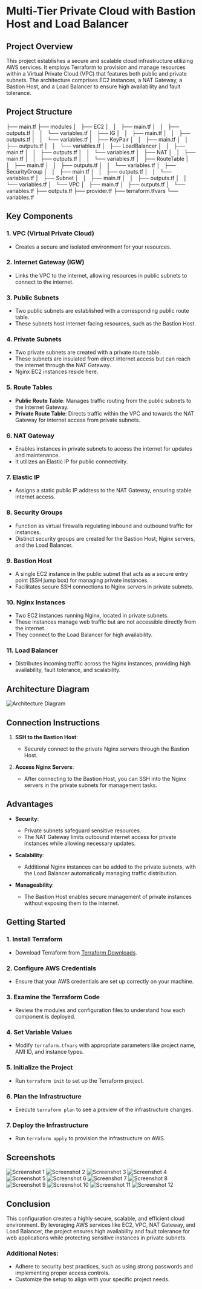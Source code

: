 # Multi-Tier Private Cloud with Bastion Host and Load Balancer

## Project Overview

This project establishes a secure and scalable cloud infrastructure utilizing AWS services. It employs Terraform to provision and manage resources within a Virtual Private Cloud (VPC) that features both public and private subnets. The architecture comprises EC2 instances, a NAT Gateway, a Bastion Host, and a Load Balancer to ensure high availability and fault tolerance.

## Project Structure

├── main.tf
├── modules
│   ├── EC2
│   │   ├── main.tf
│   │   ├── outputs.tf
│   │   └── variables.tf
│   ├── IG
│   │   ├── main.tf
│   │   ├── outputs.tf
│   │   └── variables.tf
│   ├── KeyPair
│   │   ├── main.tf
│   │   ├── outputs.tf
│   │   └── variables.tf
│   ├── LoadBalancer
│   │   ├── main.tf
│   │   ├── outputs.tf
│   │   └── variables.tf
│   ├── NAT
│   │   ├── main.tf
│   │   ├── outputs.tf
│   │   └── variables.tf
│   ├── RouteTable
│   │   ├── main.tf
│   │   ├── outputs.tf
│   │   └── variables.tf
│   ├── SecurityGroup
│   │   ├── main.tf
│   │   ├── outputs.tf
│   │   └── variables.tf
│   ├── Subnet
│   │   ├── main.tf
│   │   ├── outputs.tf
│   │   └── variables.tf
│   └── VPC
│       ├── main.tf
│       ├── outputs.tf
│       └── variables.tf
├── outputs.tf
├── provider.tf
├── terraform.tfvars
└── variables.tf


## Key Components

### 1. **VPC (Virtual Private Cloud)**
   - Creates a secure and isolated environment for your resources.

### 2. **Internet Gateway (IGW)**
   - Links the VPC to the internet, allowing resources in public subnets to connect to the internet.

### 3. **Public Subnets**
   - Two public subnets are established with a corresponding public route table.
   - These subnets host internet-facing resources, such as the Bastion Host.

### 4. **Private Subnets**
   - Two private subnets are created with a private route table.
   - These subnets are insulated from direct internet access but can reach the internet through the NAT Gateway.
   - Nginx EC2 instances reside here.

### 5. **Route Tables**
   - **Public Route Table**: Manages traffic routing from the public subnets to the Internet Gateway.
   - **Private Route Table**: Directs traffic within the VPC and towards the NAT Gateway for internet access from private subnets.

### 6. **NAT Gateway**
   - Enables instances in private subnets to access the internet for updates and maintenance.
   - It utilizes an Elastic IP for public connectivity.

### 7. **Elastic IP**
   - Assigns a static public IP address to the NAT Gateway, ensuring stable internet access.

### 8. **Security Groups**
   - Function as virtual firewalls regulating inbound and outbound traffic for instances.
   - Distinct security groups are created for the Bastion Host, Nginx servers, and the Load Balancer.

### 9. **Bastion Host**
   - A single EC2 instance in the public subnet that acts as a secure entry point (SSH jump box) for managing private instances.
   - Facilitates secure SSH connections to Nginx servers in private subnets.

### 10. **Nginx Instances**
   - Two EC2 instances running Nginx, located in private subnets.
   - These instances manage web traffic but are not accessible directly from the internet.
   - They connect to the Load Balancer for high availability.

### 11. **Load Balancer**
   - Distributes incoming traffic across the Nginx instances, providing high availability, fault tolerance, and scalability.

## Architecture Diagram

![Architecture Diagram](https://github.com/hadeer-tsu/Multi_Tier_AWS_Cloud_with_Bastion_Host/raw/main/Screenshots/project.jpeg)

## Connection Instructions

1. **SSH to the Bastion Host**: 
   - Securely connect to the private Nginx servers through the Bastion Host.
   
2. **Access Nginx Servers**:
   - After connecting to the Bastion Host, you can SSH into the Nginx servers in the private subnets for management tasks.

## Advantages

- **Security**: 
   - Private subnets safeguard sensitive resources.
   - The NAT Gateway limits outbound internet access for private instances while allowing necessary updates.
   
- **Scalability**:
   - Additional Nginx instances can be added to the private subnets, with the Load Balancer automatically managing traffic distribution.

- **Manageability**:
   - The Bastion Host enables secure management of private instances without exposing them to the internet.

## Getting Started

### 1. **Install Terraform**
   - Download Terraform from [Terraform Downloads](https://www.terraform.io/downloads).

### 2. **Configure AWS Credentials**
   - Ensure that your AWS credentials are set up correctly on your machine.

### 3. **Examine the Terraform Code**
   - Review the modules and configuration files to understand how each component is deployed.

### 4. **Set Variable Values**
   - Modify `terraform.tfvars` with appropriate parameters like project name, AMI ID, and instance types.

### 5. **Initialize the Project**
   - Run `terraform init` to set up the Terraform project.

### 6. **Plan the Infrastructure**
   - Execute `terraform plan` to see a preview of the infrastructure changes.

### 7. **Deploy the Infrastructure**
   - Run `terraform apply` to provision the infrastructure on AWS.

## Screenshots
![Screenshot 1](https://github.com/hadeer-tsu/Multi_Tier_AWS_Cloud_with_Bastion_Host/raw/main/Screenshots/1.png)
![Screenshot 2](https://github.com/hadeer-tsu/Multi_Tier_AWS_Cloud_with_Bastion_Host/raw/main/Screenshots/2.png)
![Screenshot 3](https://github.com/hadeer-tsu/Multi_Tier_AWS_Cloud_with_Bastion_Host/raw/main/Screenshots/3.png)
![Screenshot 4](https://github.com/hadeer-tsu/Multi_Tier_AWS_Cloud_with_Bastion_Host/raw/main/Screenshots/4.png)
![Screenshot 5](https://github.com/hadeer-tsu/Multi_Tier_AWS_Cloud_with_Bastion_Host/raw/main/Screenshots/5.png)
![Screenshot 6](https://github.com/hadeer-tsu/Multi_Tier_AWS_Cloud_with_Bastion_Host/raw/main/Screenshots/6.png)
![Screenshot 7](https://github.com/hadeer-tsu/Multi_Tier_AWS_Cloud_with_Bastion_Host/raw/main/Screenshots/7.png)
![Screenshot 8](https://github.com/hadeer-tsu/Multi_Tier_AWS_Cloud_with_Bastion_Host/raw/main/Screenshots/8.png)
![Screenshot 9](https://github.com/hadeer-tsu/Multi_Tier_AWS_Cloud_with_Bastion_Host/raw/main/Screenshots/9.png)
![Screenshot 10](https://github.com/hadeer-tsu/Multi_Tier_AWS_Cloud_with_Bastion_Host/raw/main/Screenshots/10.png)
![Screenshot 11](https://github.com/hadeer-tsu/Multi_Tier_AWS_Cloud_with_Bastion_Host/raw/main/Screenshots/11.png)
![Screenshot 12](https://github.com/hadeer-tsu/Multi_Tier_AWS_Cloud_with_Bastion_Host/raw/main/Screenshots/12.png)

## Conclusion

This configuration creates a highly secure, scalable, and efficient cloud environment. By leveraging AWS services like EC2, VPC, NAT Gateway, and Load Balancer, the project ensures high availability and fault tolerance for web applications while protecting sensitive instances in private subnets.

### Additional Notes:
- Adhere to security best practices, such as using strong passwords and implementing proper access controls.
- Customize the setup to align with your specific project needs.

